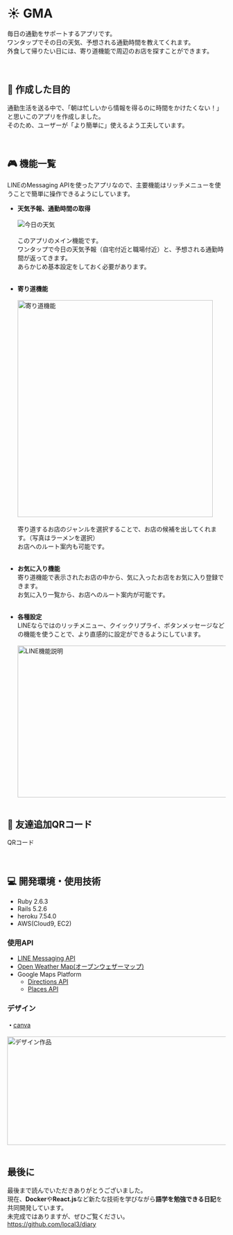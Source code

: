 [weather]: https://openweathermap.org/
[direction]: https://developers.google.com/maps/documentation/directions/overview
[place]: https://developers.google.com/maps/documentation/places/web-service/overview
[messaging]: https://developers.line.biz/ja/services/messaging-api/
[canva]: https://www.canva.com/

# :sunny: GMA
毎日の通勤をサポートするアプリです。<br>
ワンタップでその日の天気、予想される通勤時間を教えてくれます。<br>
外食して帰りたい日には、寄り道機能で周辺のお店を探すことができます。<br>
<br>
<br>

## :dart: 作成した目的
通勤生活を送る中で、「朝は忙しいから情報を得るのに時間をかけたくない！」と思いこのアプリを作成しました。<br>
そのため、ユーザーが「より簡単に」使えるよう工夫しています。<br>
<br>
<br>

## :video_game: 機能一覧
LINEのMessaging APIを使ったアプリなので、主要機能はリッチメニューを使うことで簡単に操作できるようにしています。

- **天気予報、通勤時間の取得**<br>
  <br>
  ![今日の天気](https://user-images.githubusercontent.com/63504907/121140233-91094f00-c874-11eb-8726-1f0b0d287e36.jpg)<br>
  <br>
  このアプリのメイン機能です。<br>
  ワンタップで今日の天気予報（自宅付近と職場付近）と、予想される通勤時間が返ってきます。<br>
  あらかじめ基本設定をしておく必要があります。<br>
  <br>
  
- **寄り道機能**<br>
  <br>
  <img width=450 height=500 alt="寄り道機能" src="https://user-images.githubusercontent.com/63504907/121152268-03cbf780-c880-11eb-8470-70b9a04e2fe8.jpeg"><br>
  <br>
  寄り道するお店のジャンルを選択することで、お店の候補を出してくれます。（写真はラーメンを選択）<br>
  お店へのルート案内も可能です。<br>
  <br>
  
- **お気に入り機能**<br>
  寄り道機能で表示されたお店の中から、気に入ったお店をお気に入り登録できます。<br>
  お気に入り一覧から、お店へのルート案内が可能です。<br>
  <br>
  
- **各種設定**<br>
  LINEならではのリッチメニュー、クイックリプライ、ボタンメッセージなどの機能を使うことで、より直感的に設定ができるようにしています。<br>
  <br>
  <img width=550 height=350 alt="LINE機能説明" src="https://user-images.githubusercontent.com/63504907/121156253-81453700-c883-11eb-9247-4c10b532f649.jpg">
  <br>
  <br>

## :busts_in_silhouette: 友達追加QRコード
QRコード<br>
<br>
<br>

## :computer: 開発環境・使用技術
- Ruby 2.6.3
- Rails 5.2.6
- heroku 7.54.0
- AWS(Cloud9, EC2)

### 使用API
- [LINE Messaging API][messaging]
- [Open Weather Map(オープンウェザーマップ)][weather]
- Google Maps Platform
  -  [Directions API][direction]
  -  [Places API][place]

### デザイン
**・**[canva][canva]<br>
<br>
<img width=600 height=250 alt="デザイン作品" src="https://user-images.githubusercontent.com/63504907/121160305-efd7c400-c886-11eb-9d4f-fb973c5e767d.png">
<br>
<br>

## 最後に
最後まで読んでいただきありがとうございました。<br>
現在、**Docker**や**React.js**など新たな技術を学びながら**語学を勉強できる日記**を共同開発しています。<br>
未完成ではありますが、ぜひご覧ください。<br>
https://github.com/local3/diary

